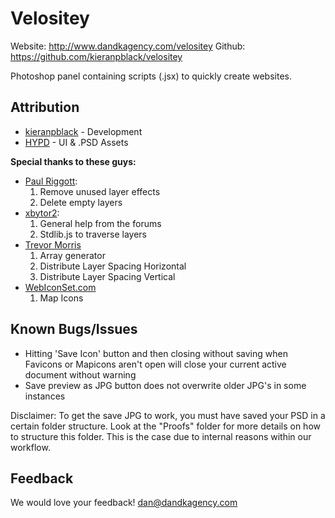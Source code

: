 Velositey
=========

Website: http://www.dandkagency.com/velositey
Github: https://github.com/kieranpblack/velositey

Photoshop panel containing scripts (.jsx) to quickly create websites.


Attribution
----------
* [kieranpblack](http://www.behance.net/kieranpblack) - Development
* [HYPD](http://danross.com.au/) - UI & .PSD Assets

**Special thanks to these guys:**
* [Paul Riggott](http://www.ps-bridge-scripts.talktalk.net/):
	1. Remove unused layer effects
	2. Delete empty layers
* [xbytor2](http://www.ps-scripts.com):
	1. General help from the forums
	2. Stdlib.js to traverse layers
* [Trevor Morris](http://www.morris-photographics.com)
	1. Array generator
	2. Distribute Layer Spacing Horizontal
	3. Distribute Layer Spacing Vertical
* [WebIconSet.com](http://www.webiconset.com)
	1. Map Icons

Known Bugs/Issues
----------
* Hitting 'Save Icon' button and then closing without saving when Favicons or Mapicons aren't open will close your current active document without warning 
* Save preview as JPG button does not overwrite older JPG's in some instances

Disclaimer: To get the save JPG to work, you must have saved your PSD in a certain folder structure. Look at the "Proofs" folder for more details on how to structure this folder. This is the case due to internal reasons within our workflow.

Feedback
----------
We would love your feedback! dan@dandkagency.com